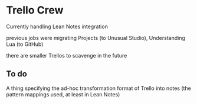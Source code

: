 # Trello Crew

Currently handling Lean Notes integration

previous jobs were migrating Projects (to Unusual Studio), Understanding Lua (to GitHub)

there are smaller Trellos to scavenge in the future

## To do

A thing specifying the ad-hoc transformation format of Trello into notes (the pattern mappings used, at least in Lean Notes)
